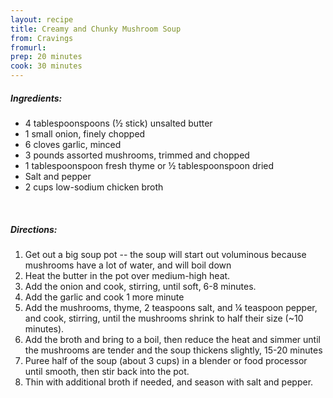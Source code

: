 ```yaml
---
layout: recipe
title: Creamy and Chunky Mushroom Soup
from: Cravings
fromurl: 
prep: 20 minutes
cook: 30 minutes
---
```


##### Ingredients:

* 4 tablespoonspoons (½ stick) unsalted butter
* 1 small onion, finely chopped
* 6 cloves garlic, minced
* 3 pounds assorted mushrooms, trimmed and chopped
* 1 tablespoonspoon fresh thyme or ½ tablespoonspoon dried
* Salt and pepper
* 2 cups low-sodium chicken broth

<br>

##### Directions:

1. Get out a big soup pot -- the soup will start out voluminous because mushrooms have a lot of water, and will boil down
2. Heat the butter in the pot over medium-high heat. 
3. Add the onion and cook, stirring, until soft, 6-8 minutes.
4. Add the garlic and cook 1 more minute
5. Add the mushrooms, thyme, 2 teaspoons salt, and ¼ teaspoon pepper, and cook, stirring, until the mushrooms shrink to half their size (~10 minutes).
6. Add the broth and bring to a boil, then reduce the heat and simmer until the mushrooms are tender and the soup thickens slightly, 15-20 minutes
7. Puree half of the soup (about 3 cups) in a blender or food processor until smooth, then stir back into the pot.
8. Thin with additional broth if needed, and season with salt and pepper.
